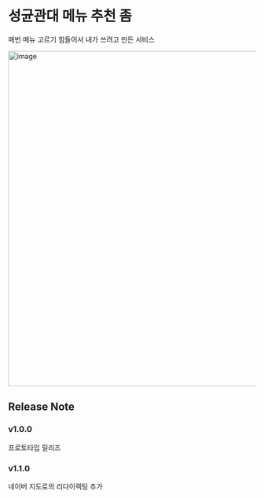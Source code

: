 # 성균관대 메뉴 추천 좀

매번 메뉴 고르기 힘들어서 내가 쓰려고 만든 서비스

<img width="682" alt="image" src="https://github.com/JLake310/skku-me-choo/assets/86578246/e4a030b6-b137-43ef-9cb8-8d7bb0c12bb8">


## Release Note
### v1.0.0
프로토타입 릴리즈

### v1.1.0
네이버 지도로의 리다이렉팅 추가
